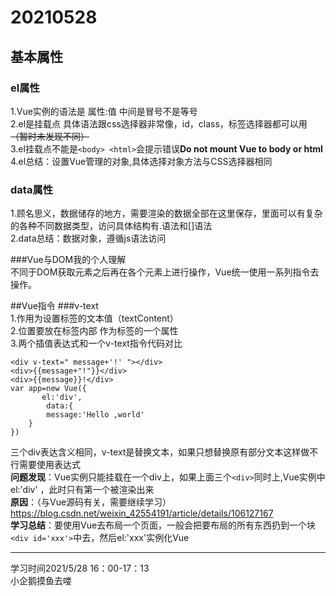 # 20210528
## 基本属性
### el属性
1.Vue实例的语法是 属性:值 中间是冒号不是等号  
2.el是挂载点 具体语法跟css选择器非常像，id，class，标签选择器都可以用 ~~（暂时未发现不同）~~  
3.el挂载点不能是`<body> <html>`会提示错误**Do not mount Vue to body or html**  
4.el总结：设置Vue管理的对象,具体选择对象方法与CSS选择器相同  

### data属性
1.顾名思义，数据储存的地方，需要渲染的数据全部在这里保存，里面可以有复杂的各种不同数据类型，访问具体结构有.语法和[]语法  
2.data总结：数据对象，遵循js语法访问  

###Vue与DOM我的个人理解  
不同于DOM获取元素之后再在各个元素上进行操作，Vue统一使用一系列指令去操作。  
 
##Vue指令
###v-text  
1.作用为设置标签的文本值（textContent）  
2.位置要放在标签内部 作为标签的一个属性  
3.两个插值表达式和一个v-text指令代码对比  
```
<div v-text=" message+'!' "></div>
<div>{{message+"!"}}</div>
<div>{{message}}!</div>
var app=new Vue({
       el:'div',
        data:{
        message:'Hello ,world'
    }
})
```
三个div表达含义相同，v-text是替换文本，如果只想替换原有部分文本这样做不行需要使用表达式  
**问题发现**：Vue实例只能挂载在一个div上，如果上面三个`<div>`同时上,Vue实例中el:'div' ，此时只有第一个被渲染出来  
**原因**：（与Vue源码有关，需要继续学习）https://blog.csdn.net/weixin_42554191/article/details/106127167  
**学习总结**：要使用Vue去布局一个页面，一般会把要布局的所有东西扔到一个块`<div id='xxx'>`中去，然后el:'xxx'实例化Vue  

---
学习时间2021/5/28 16：00-17：13  
小企鹅摸鱼去喽  
